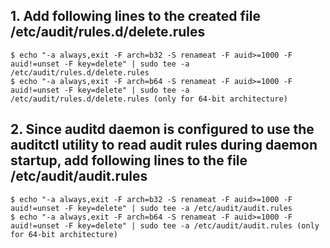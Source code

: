 ## 1. Add following lines to the created file /etc/audit/rules.d/delete.rules
    $ echo "-a always,exit -F arch=b32 -S renameat -F auid>=1000 -F auid!=unset -F key=delete" | sudo tee -a /etc/audit/rules.d/delete.rules
    $ echo "-a always,exit -F arch=b64 -S renameat -F auid>=1000 -F auid!=unset -F key=delete" | sudo tee -a /etc/audit/rules.d/delete.rules (only for 64-bit architecture)

## 2. Since auditd daemon is configured to use the auditctl utility to read audit rules during daemon startup, add following lines to the file /etc/audit/audit.rules
    $ echo "-a always,exit -F arch=b32 -S renameat -F auid>=1000 -F auid!=unset -F key=delete" | sudo tee -a /etc/audit/audit.rules
    $ echo "-a always,exit -F arch=b64 -S renameat -F auid>=1000 -F auid!=unset -F key=delete" | sudo tee -a /etc/audit/audit.rules (only for 64-bit architecture)
